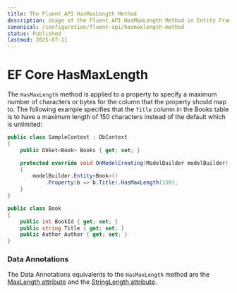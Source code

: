 ```yaml
---
title: The Fluent API HasMaxLength Method
description: Usage of the Fluent API HasMaxLength Method in Entity Framework Core
canonical: /configuration/fluent-api/hasmaxlength-method
status: Published
lastmod: 2025-07-11
---
```


# EF Core HasMaxLength

The `HasMaxLength` method is applied to a property to specify a maximum number of characters or bytes for the column that the property should map to. The following example specifies that the `Title` column in the Books table is to have a maximum length of 150 characters instead of the default which is unlimited:

```csharp
public class SampleContext : DbContext
{
    public DbSet<Book> Books { get; set; }

    protected override void OnModelCreating(ModelBuilder modelBuilder)
    {
        modelBuilder.Entity<Book>()
            .Property(b => b.Title).HasMaxLength(150);
    }
}

public class Book
{
    public int BookId { get; set; }
    public string Title { get; set; }
    public Author Author { get; set; }
}
```

### Data Annotations
The Data Annotations equivalents to the `HasMaxLength` method are the [MaxLength attribute](/configuration/data-annotation-attributes/maxlength-attribute) and the [StringLength attribute](/configuration/data-annotation-attributes/stringlength-attribute).
